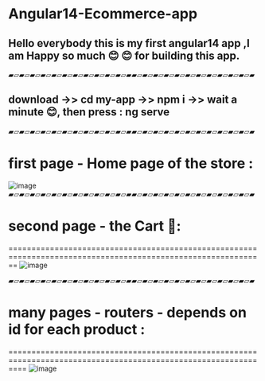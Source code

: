 # Angular14-Ecommerce-app

## Hello everybody this is my first angular14 app ,I am Happy so much 😊 😊  for building this app.
▰▱▰▱▰▱▰▱▰▱▰▱▰▱▰▱▰▱▰▱▰▱▰▰▱▰▱▰▱▰▱▰▱▰▱▰▱▰▱▰▱▰▱▰▱▰
## download ->> cd my-app  ->> npm i ->>  wait a minute 😊, then press : ng serve
▰▱▰▱▰▱▰▱▰▱▰▱▰▱▰▱▰▱▰▱▰▱▰▰▱▰▱▰▱▰▱▰▱▰▱▰▱▰▱▰▱▰▱▰▱▰
# first page - Home page of the store :


![image](https://user-images.githubusercontent.com/42107725/188830813-e3d2e28d-ce8f-44ff-a1ab-0f091d6e0dff.png)
▰▱▰▱▰▱▰▱▰▱▰▱▰▱▰▱▰▱▰▱▰▱▰▰▱▰▱▰▱▰▱▰▱▰▱▰▱▰▱▰▱▰▱▰▱▰

# second page - the Cart 🛒:
==============================================================================================================
![image](https://user-images.githubusercontent.com/42107725/188831364-6657c528-8f32-4a5a-8015-08b36990ca49.png)

▰▱▰▱▰▱▰▱▰▱▰▱▰▱▰▱▰▱▰▱▰▱▰▰▱▰▱▰▱▰▱▰▱▰▱▰▱▰▱▰▱▰▱▰▱▰
# many pages - routers - depends on id for each product :
================================================================================================================
![image](https://user-images.githubusercontent.com/42107725/188831712-6d55fe9a-7c2d-4059-9471-26a0065daf6c.png)
